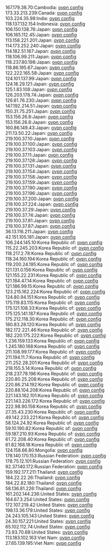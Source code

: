 167.179.38.70:Cambodia: [ovpn config](vpn/167_179_38_70.ovpn)  
173.33.213.239:Canada: [ovpn config](vpn/173_33_213_239.ovpn)  
103.224.35.98:India: [ovpn config](vpn/103_224_35_98.ovpn)  
118.137.132.154:Indonesia: [ovpn config](vpn/118_137_132_154.ovpn)  
106.150.138.76:Japan: [ovpn config](vpn/106_150_138_76.ovpn)  
106.165.112.45:Japan: [ovpn config](vpn/106_165_112_45.ovpn)  
113.158.221.201:Japan: [ovpn config](vpn/113_158_221_201.ovpn)  
114.173.252.240:Japan: [ovpn config](vpn/114_173_252_240.ovpn)  
114.182.51.167:Japan: [ovpn config](vpn/114_182_51_167.ovpn)  
118.106.99.211:Japan: [ovpn config](vpn/118_106_99_211.ovpn)  
118.237.80.198:Japan: [ovpn config](vpn/118_237_80_198.ovpn)  
118.86.195.67:Japan: [ovpn config](vpn/118_86_195_67.ovpn)  
122.222.165.58:Japan: [ovpn config](vpn/122_222_165_58.ovpn)  
124.101.137.99:Japan: [ovpn config](vpn/124_101_137_99.ovpn)  
124.18.29.121:Japan: [ovpn config](vpn/124_18_29_121.ovpn)  
125.1.83.108:Japan: [ovpn config](vpn/125_1_83_108.ovpn)  
126.203.178.74:Japan: [ovpn config](vpn/126_203_178_74.ovpn)  
126.61.76.230:Japan: [ovpn config](vpn/126_61_76_230.ovpn)  
147.192.214.51:Japan: [ovpn config](vpn/147_192_214_51.ovpn)  
150.31.75.251:Japan: [ovpn config](vpn/150_31_75_251.ovpn)  
153.156.26.8:Japan: [ovpn config](vpn/153_156_26_8.ovpn)  
153.156.26.8:Japan: [ovpn config](vpn/153_156_26_8.ovpn)  
160.86.149.43:Japan: [ovpn config](vpn/160_86_149_43.ovpn)  
211.13.50.22:Japan: [ovpn config](vpn/211_13_50_22.ovpn)  
219.100.37.10:Japan: [ovpn config](vpn/219_100_37_10.ovpn)  
219.100.37.100:Japan: [ovpn config](vpn/219_100_37_100.ovpn)  
219.100.37.103:Japan: [ovpn config](vpn/219_100_37_103.ovpn)  
219.100.37.11:Japan: [ovpn config](vpn/219_100_37_11.ovpn)  
219.100.37.126:Japan: [ovpn config](vpn/219_100_37_126.ovpn)  
219.100.37.131:Japan: [ovpn config](vpn/219_100_37_131.ovpn)  
219.100.37.154:Japan: [ovpn config](vpn/219_100_37_154.ovpn)  
219.100.37.158:Japan: [ovpn config](vpn/219_100_37_158.ovpn)  
219.100.37.159:Japan: [ovpn config](vpn/219_100_37_159.ovpn)  
219.100.37.190:Japan: [ovpn config](vpn/219_100_37_190.ovpn)  
219.100.37.196:Japan: [ovpn config](vpn/219_100_37_196.ovpn)  
219.100.37.200:Japan: [ovpn config](vpn/219_100_37_200.ovpn)  
219.100.37.224:Japan: [ovpn config](vpn/219_100_37_224.ovpn)  
219.100.37.29:Japan: [ovpn config](vpn/219_100_37_29.ovpn)  
219.100.37.74:Japan: [ovpn config](vpn/219_100_37_74.ovpn)  
219.100.37.81:Japan: [ovpn config](vpn/219_100_37_81.ovpn)  
219.100.37.87:Japan: [ovpn config](vpn/219_100_37_87.ovpn)  
36.13.116.211:Japan: [ovpn config](vpn/36_13_116_211.ovpn)  
42.151.105.181:Japan: [ovpn config](vpn/42_151_105_181.ovpn)  
106.244.145.10:Korea Republic of: [ovpn config](vpn/106_244_145_10.ovpn)  
115.22.245.203:Korea Republic of: [ovpn config](vpn/115_22_245_203.ovpn)  
118.217.2.78:Korea Republic of: [ovpn config](vpn/118_217_2_78.ovpn)  
118.34.160.194:Korea Republic of: [ovpn config](vpn/118_34_160_194.ovpn)  
119.200.24.195:Korea Republic of: [ovpn config](vpn/119_200_24_195.ovpn)  
121.131.0.156:Korea Republic of: [ovpn config](vpn/121_131_0_156.ovpn)  
121.155.22.231:Korea Republic of: [ovpn config](vpn/121_155_22_231.ovpn)  
121.184.47.14:Korea Republic of: [ovpn config](vpn/121_184_47_14.ovpn)  
121.186.99.15:Korea Republic of: [ovpn config](vpn/121_186_99_15.ovpn)  
123.215.162.224:Korea Republic of: [ovpn config](vpn/123_215_162_224.ovpn)  
124.80.94.151:Korea Republic of: [ovpn config](vpn/124_80_94_151.ovpn)  
175.119.83.115:Korea Republic of: [ovpn config](vpn/175_119_83_115.ovpn)  
175.121.108.33:Korea Republic of: [ovpn config](vpn/175_121_108_33.ovpn)  
175.125.141.187:Korea Republic of: [ovpn config](vpn/175_125_141_187.ovpn)  
175.212.118.30:Korea Republic of: [ovpn config](vpn/175_212_118_30.ovpn)  
180.83.28.120:Korea Republic of: [ovpn config](vpn/180_83_28_120.ovpn)  
182.172.221.46:Korea Republic of: [ovpn config](vpn/182_172_221_46.ovpn)  
182.220.175.222:Korea Republic of: [ovpn config](vpn/182_220_175_222.ovpn)  
1.236.159.133:Korea Republic of: [ovpn config](vpn/1_236_159_133.ovpn)  
1.245.180.168:Korea Republic of: [ovpn config](vpn/1_245_180_168.ovpn)  
211.108.99.177:Korea Republic of: [ovpn config](vpn/211_108_99_177.ovpn)  
211.194.11.7:Korea Republic of: [ovpn config](vpn/211_194_11_7.ovpn)  
211.252.28.201:Korea Republic of: [ovpn config](vpn/211_252_28_201.ovpn)  
218.155.5.14:Korea Republic of: [ovpn config](vpn/218_155_5_14.ovpn)  
218.237.78.196:Korea Republic of: [ovpn config](vpn/218_237_78_196.ovpn)  
220.80.25.208:Korea Republic of: [ovpn config](vpn/220_80_25_208.ovpn)  
220.86.214.192:Korea Republic of: [ovpn config](vpn/220_86_214_192.ovpn)  
220.88.104.208:Korea Republic of: [ovpn config](vpn/220_88_104_208.ovpn)  
221.143.162.101:Korea Republic of: [ovpn config](vpn/221_143_162_101.ovpn)  
221.143.226.172:Korea Republic of: [ovpn config](vpn/221_143_226_172.ovpn)  
222.98.90.158:Korea Republic of: [ovpn config](vpn/222_98_90_158.ovpn)  
27.35.43.230:Korea Republic of: [ovpn config](vpn/27_35_43_230.ovpn)  
49.142.233.221:Korea Republic of: [ovpn config](vpn/49_142_233_221.ovpn)  
58.124.24.92:Korea Republic of: [ovpn config](vpn/58_124_24_92.ovpn)  
59.10.190.82:Korea Republic of: [ovpn config](vpn/59_10_190_82.ovpn)  
59.187.210.93:Korea Republic of: [ovpn config](vpn/59_187_210_93.ovpn)  
61.72.208.40:Korea Republic of: [ovpn config](vpn/61_72_208_40.ovpn)  
61.82.168.18:Korea Republic of: [ovpn config](vpn/61_82_168_18.ovpn)  
124.158.66.80:Mongolia: [ovpn config](vpn/124_158_66_80.ovpn)  
178.140.170.153:Russian Federation: [ovpn config](vpn/178_140_170_153.ovpn)  
178.75.12.101:Russian Federation: [ovpn config](vpn/178_75_12_101.ovpn)  
92.37.140.172:Russian Federation: [ovpn config](vpn/92_37_140_172.ovpn)  
159.192.177.211:Thailand: [ovpn config](vpn/159_192_177_211.ovpn)  
184.22.22.26:Thailand: [ovpn config](vpn/184_22_22_26.ovpn)  
184.22.82.180:Thailand: [ovpn config](vpn/184_22_82_180.ovpn)  
58.136.81.226:Thailand: [ovpn config](vpn/58_136_81_226.ovpn)  
161.202.144.236:United States: [ovpn config](vpn/161_202_144_236.ovpn)  
164.67.3.254:United States: [ovpn config](vpn/164_67_3_254.ovpn)  
172.107.219.42:United States: [ovpn config](vpn/172_107_219_42.ovpn)  
198.13.36.179:United States: [ovpn config](vpn/198_13_36_179.ovpn)  
24.243.105.143:United States: [ovpn config](vpn/24_243_105_143.ovpn)  
24.30.157.221:United States: [ovpn config](vpn/24_30_157_221.ovpn)  
65.102.112.74:United States: [ovpn config](vpn/65_102_112_74.ovpn)  
73.93.70.68:United States: [ovpn config](vpn/73_93_70_68.ovpn)  
113.183.102.163:Viet Nam: [ovpn config](vpn/113_183_102_163.ovpn)  
27.65.139.195:Viet Nam: [ovpn config](vpn/27_65_139_195.ovpn)  
